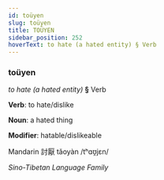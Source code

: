 ```yaml
---
id: toüyen
slug: toüyen
title: TOÜYEN
sidebar_position: 252
hoverText: to hate (a hated entity) § Verb
---
```


### toüyen

*to hate (a hated entity)* **§** Verb

**Verb**: to hate/dislike

**Noun**: a hated thing

**Modifier**: hatable/dislikeable

Mandarin 討厭 tǎoyàn /tʰɑʊ̯jɛn/

*Sino-Tibetan Language Family*